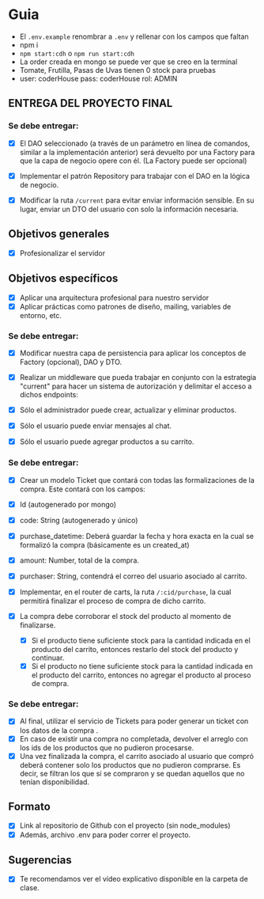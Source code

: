 # Guia

- El ```.env.example``` renombrar a  ```.env```
y rellenar con los campos que faltan
- npm i
- ```npm start:cdh``` o ```npm run start:cdh```
- La order creada en mongo se puede ver que se creo en la terminal
- Tomate, Frutilla, Pasas de Uvas tienen 0 stock para pruebas
- user: coderHouse pass: coderHouse rol: ADMIN



## ENTREGA DEL PROYECTO FINAL

### Se debe entregar:

- [x]  El DAO seleccionado (a través de un parámetro en línea de comandos, similar a la implementación anterior) será devuelto por una Factory para que la capa de negocio opere con él. (La Factory puede ser opcional)

- [x] Implementar el patrón Repository para trabajar con el DAO en la lógica de negocio.

- [x]  Modificar la ruta `/current` para evitar enviar información sensible. En su lugar, enviar un DTO del usuario con solo la información necesaria.

## Objetivos generales

- [x]  Profesionalizar el servidor

## Objetivos específicos

- [x]  Aplicar una arquitectura profesional para nuestro servidor
- [x]  Aplicar prácticas como patrones de diseño, mailing, variables de entorno, etc.

### Se debe entregar:

- [x]  Modificar nuestra capa de persistencia para aplicar los conceptos de Factory (opcional), DAO y DTO.

- [x]  Realizar un middleware que pueda trabajar en conjunto con la estrategia "current" para hacer un sistema de autorización y delimitar el acceso a dichos endpoints:
  - [x] Sólo el administrador puede crear, actualizar y eliminar productos.
  - [x] Sólo el usuario puede enviar mensajes al chat.
  - [x] Sólo el usuario puede agregar productos a su carrito.

### Se debe entregar:

- [x]  Crear un modelo Ticket que contará con todas las formalizaciones de la compra. Este contará con los campos:
  - [x] Id (autogenerado por mongo)
  - [x] code: String (autogenerado y único)
  - [x] purchase_datetime: Deberá guardar la fecha y hora exacta en la cual se formalizó la compra (básicamente es un created_at)
  - [x] amount: Number, total de la compra.
  - [x] purchaser: String, contendrá el correo del usuario asociado al carrito.

- [x]  Implementar, en el router de carts, la ruta `/:cid/purchase`, la cual permitirá finalizar el proceso de compra de dicho carrito.
  - [x] La compra debe corroborar el stock del producto al momento de finalizarse.
    - [x] Si el producto tiene suficiente stock para la cantidad indicada en el producto del carrito, entonces restarlo del stock del producto y continuar.
    - [x] Si el producto no tiene suficiente stock para la cantidad indicada en el producto del carrito, entonces no agregar el producto al proceso de compra.

### Se debe entregar:

- [x] Al final, utilizar el servicio de Tickets para poder generar un ticket con los datos de la compra .
- [x] En caso de existir una compra no completada, devolver el arreglo con los ids de los productos que no pudieron procesarse.
- [x] Una vez finalizada la compra, el carrito asociado al usuario que compró deberá contener solo los productos que no pudieron comprarse. Es decir, se filtran los que sí se compraron y se quedan aquellos que no tenían disponibilidad.

## Formato

- [x]  Link al repositorio de Github con el proyecto (sin node_modules)
- [x]  Además, archivo .env para poder correr el proyecto.

## Sugerencias

- [x]  Te recomendamos ver el vídeo explicativo disponible en la carpeta de clase.

